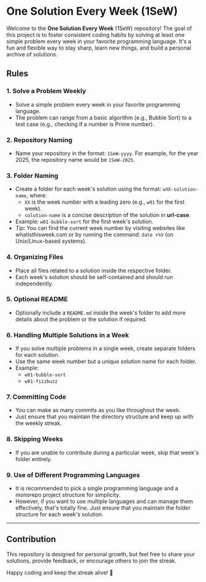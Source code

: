 # One Solution Every Week (1SeW)

Welcome to the **One Solution Every Week** (1SeW) repository! The goal of this project is to foster consistent coding
habits by solving at least one simple problem every week in your favorite programming language. It's a fun and flexible
way to stay sharp, learn new things, and build a personal archive of solutions.

## Rules

### 1. Solve a Problem Weekly

- Solve a simple problem every week in your favorite programming language.
- The problem can range from a basic algorithm (e.g., Bubble Sort) to a test case (e.g., checking if a number is Prime
  number).

### 2. Repository Naming

- Name your repository in the format: `1SeW-yyyy`. For example, for the year 2025, the repository name would be
  `1SeW-2025`.

### 3. Folder Naming

- Create a folder for each week's solution using the format: `wXX-solution-name`, where:
    - `XX` is the week number with a leading zero (e.g., `w01` for the first week).
    - `solution-name` is a concise description of the solution in **url-case**.
- Example: `w01-bubble-sort` for the first week's solution.
- _Tip:_ You can find the current week number by visiting websites like whatisthisweek.com or by running the command:
  `date +%V` (on Unix/Linux-based systems).

### 4. Organizing Files

- Place all files related to a solution inside the respective folder.
- Each week's solution should be self-contained and should run independently.

### 5. Optional README

- Optionally include a `README.md` inside the week's folder to add more details about the problem or the solution if
  required.

### 6. Handling Multiple Solutions in a Week

- If you solve multiple problems in a single week, create separate folders for each solution.
- Use the same week number but a unique solution name for each folder.
- Example:
    - `w01-bubble-sort`
    - `w01-fizzbuzz`

### 7. Committing Code

- You can make as many commits as you like throughout the week.
- Just ensure that you maintain the directory structure and keep up with the weekly streak.

### 8. Skipping Weeks

- If you are unable to contribute during a particular week, skip that week's folder entirely.

### 9. Use of Different Programming Languages

- It is recommended to pick a single programming language and a monorepo project structure for simplicity.
- However, if you want to use multiple languages and can manage them effectively, that's totally fine. Just ensure that
  you maintain the folder structure for each week's solution.

---

## Contribution

This repository is designed for personal growth, but feel free to share your solutions, provide feedback, or encourage
others to join the streak.

Happy coding and keep the streak alive! 🎉
